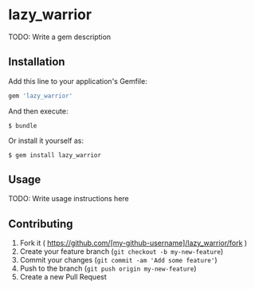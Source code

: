 # lazy_warrior

TODO: Write a gem description

## Installation

Add this line to your application's Gemfile:

```ruby
gem 'lazy_warrior'
```

And then execute:

    $ bundle

Or install it yourself as:

    $ gem install lazy_warrior

## Usage

TODO: Write usage instructions here

## Contributing

1. Fork it ( https://github.com/[my-github-username]/lazy_warrior/fork )
2. Create your feature branch (`git checkout -b my-new-feature`)
3. Commit your changes (`git commit -am 'Add some feature'`)
4. Push to the branch (`git push origin my-new-feature`)
5. Create a new Pull Request
